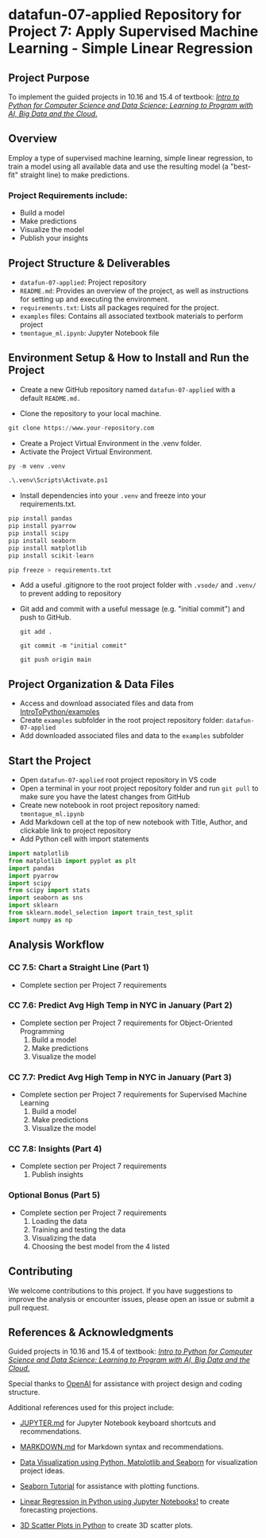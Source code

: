 # datafun-07-applied Repository for Project 7: Apply Supervised Machine Learning - Simple Linear Regression

## Project Purpose
To implement the guided projects in 10.16 and 15.4 of textbook: <a href=https://amzn.to/2KfCptN>_Intro to Python for Computer Science and Data Science: Learning to Program with AI, Big Data and the Cloud_.</a> 

## Overview
Employ a type of supervised machine learning, simple linear regression, to train a model using all available data and use the resulting model (a "best-fit" straight line) to make predictions. 

### Project Requirements include:
 - Build a model
 - Make predictions
 - Visualize the model
 - Publish your insights

## Project Structure & Deliverables
- `datafun-07-applied`: Project repository
- `README.md`: Provides an overview of the project, as well as instructions for setting up and executing the environment.
- `requirements.txt`: Lists all packages required for the project.
- `examples` files: Contains all associated textbook materials to perform project
- `tmontague_ml.ipynb`: Jupyter Notebook file

## Environment Setup & How to Install and Run the Project

- Create a new GitHub repository named `datafun-07-applied` with a default `README.md.`

- Clone the repository to your local machine.
```python
git clone https://www.your-repository.com
```
- Create a Project Virtual Environment in the .venv folder.
- Activate the Project Virtual Environment.
```python
py -m venv .venv
```
```python
.\.venv\Scripts\Activate.ps1
```

- Install dependencies into your `.venv` and freeze into your requirements.txt.

```python
pip install pandas
pip install pyarrow
pip install scipy
pip install seaborn
pip install matplotlib
pip install scikit-learn
```
```python
pip freeze > requirements.txt
```
- Add a useful .gitignore to the root project folder with `.vsode/` and `.venv/` to prevent adding to repository

- Git add and commit with a useful message (e.g. "initial commit") and push to GitHub.
    
    `git add .`
   
    `git commit -m "initial commit"`
   
    `git push origin main`
   
## Project Organization & Data Files

- Access and download associated files and data from [IntroToPython/examples](https://github.com/pdeitel/IntroToPython/tree/master/examples)
- Create `examples` subfolder in the root project repository folder: `datafun-07-applied`
- Add downloaded associated files and data to the `examples` subfolder

## Start the Project

- Open `datafun-07-applied` root project repository in VS code
- Open a terminal in your root project repository folder and run `git pull` to make sure you have the latest changes from GitHub
- Create new notebook in root project repository named: `tmontague_ml.ipynb`
- Add Markdown cell at the top of new notebook with Title, Author, and clickable link to project repository
- Add Python cell with import statements
```python
import matplotlib
from matplotlib import pyplot as plt
import pandas
import pyarrow
import scipy
from scipy import stats
import seaborn as sns
import sklearn
from sklearn.model_selection import train_test_split
import numpy as np
```

## Analysis Workflow

### CC 7.5:  Chart a Straight Line (Part 1)
- Complete section per Project 7 requirements

### CC 7.6:  Predict Avg High Temp in NYC in January (Part 2)
- Complete section per Project 7 requirements for Object-Oriented Programming
    1. Build a model
    2. Make predictions
    3. Visualize the model

### CC 7.7: Predict Avg High Temp in NYC in January (Part 3)
- Complete section per Project 7 requirements for Supervised Machine Learning
    1. Build a model
    2. Make predictions
    3. Visualize the model

### CC 7.8: Insights (Part 4)
- Complete section per Project 7 requirements
    1. Publish insights

### Optional Bonus (Part 5)
- Complete section per Project 7 requirements
    1. Loading the data
    2. Training and testing the data
    3. Visualizing the data
    4. Choosing the best model from the 4 listed

## Contributing
We welcome contributions to this project. If you have suggestions to improve the analysis or encounter issues, please open an issue or submit a pull request.

## References & Acknowledgments
Guided projects in 10.16 and 15.4 of textbook: <a href=https://amzn.to/2KfCptN>_Intro to Python for Computer Science and Data Science: Learning to Program with AI, Big Data and the Cloud_.</a>

Special thanks to [OpenAI](https://openai.com/) for assistance with project design and coding structure. 

Additional references used for this project include:

 - [JUPYTER.md](https://github.com/denisecase/datafun-04-spec/blob/main/JUPYTER.md) for Jupyter Notebook keyboard shortcuts and recommendations.

 - [MARKDOWN.md](https://github.com/denisecase/datafun-04-spec/blob/main/MARKDOWN.md) for Markdown syntax and recommendations.

 - [Data Visualization using Python, Matplotlib and Seaborn](https://jovian.com/srsomnath123/data-visualization-using-matplotlib-and-seaborn) for visualization project ideas.

 - [Seaborn Tutorial](https://seaborn.pydata.org/tutorial.html) for assistance with plotting functions.

 - [Linear Regression in Python using Jupyter Notebooks!](https://www.youtube.com/watch?v=hitCh7-ZItQ) to create forecasting projections.

 - [3D Scatter Plots in Python](https://plotly.com/python/3d-scatter-plots/) to create 3D scatter plots.